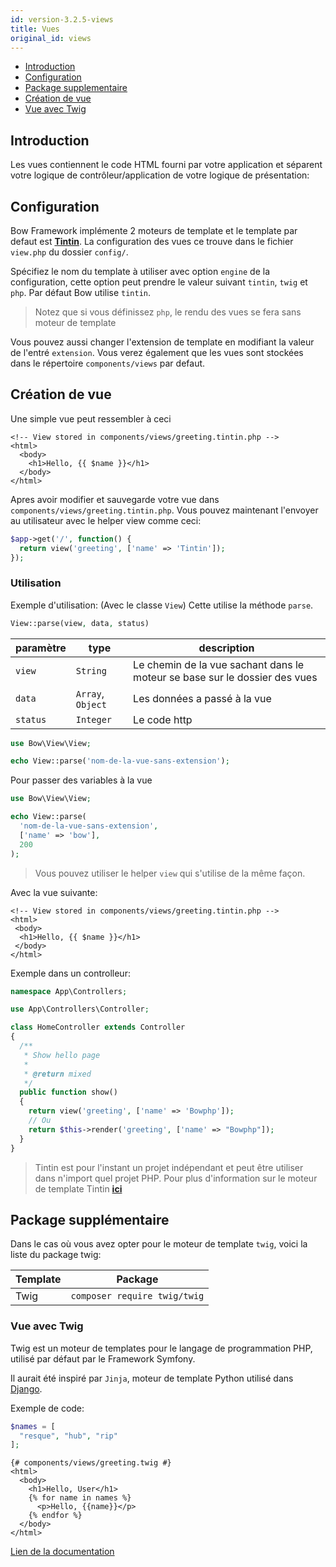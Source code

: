 ```yaml
---
id: version-3.2.5-views
title: Vues
original_id: views
---
```


- [Introduction](#introduction)
- [Configuration](#configuration)
- [Package supplementaire](#package-supplementaire)
- [Création de vue](#creation-de-vue)
- [Vue avec Twig](#vue-avec-twig)

## Introduction

Les vues contiennent le code HTML fourni par votre application et séparent votre logique de contrôleur/application de votre logique de présentation:

<script id="asciicast-srlT0uYy1bOin8Z3Z35E66JJB" src="https://asciinema.org/a/srlT0uYy1bOin8Z3Z35E66JJB.js" data-speed="3" data-rows="20" async></script>

## Configuration

Bow Framework implémente 2 moteurs de template et le template par defaut est **[Tintin](./tintin)**.
La configuration des vues ce trouve dans le fichier `view.php` du dossier `config/`.

Spécifiez le nom du template à utiliser avec option `engine` de la configuration, cette option peut prendre le valeur suivant `tintin`, `twig` et `php`. Par défaut Bow utilise `tintin`.

> Notez que si vous définissez `php`, le rendu des vues se fera sans moteur de template

Vous pouvez aussi changer l'extension de template en modifiant la valeur de l'entré `extension`. Vous verez également que les vues sont stockées dans le répertoire `components/views` par defaut.

## Création de vue

Une simple vue peut ressembler à ceci

```twig
<!-- View stored in components/views/greeting.tintin.php -->
<html>
  <body>
    <h1>Hello, {{ $name }}</h1>
  </body>
</html>
```

Apres avoir modifier et sauvegarde votre vue dans `components/views/greeting.tintin.php`. Vous pouvez maintenant l'envoyer au utilisateur avec le helper view comme ceci:

```php
$app->get('/', function() {
  return view('greeting', ['name' => 'Tintin']);
});
```

### Utilisation

Exemple d'utilisation: (Avec le classe `View`)
Cette utilise la méthode `parse`.

```php
View::parse(view, data, status)
```

| paramètre | type | description|
|-----------|------|------------|
| `view`      | `String` | Le chemin de la vue sachant dans le moteur se base sur le dossier des vues|
| `data`      | `Array`, `Object` | Les données a passé à la vue|
| `status`    | `Integer` | Le code http |

```php
use Bow\View\View;

echo View::parse('nom-de-la-vue-sans-extension');
```

Pour passer des variables à la vue

```php
use Bow\View\View;

echo View::parse(
  'nom-de-la-vue-sans-extension',
  ['name' => 'bow'],
  200
);
```

> Vous pouvez utiliser le helper `view` qui s'utilise de la même façon.

Avec la vue suivante:

```twig
<!-- View stored in components/views/greeting.tintin.php -->
<html>
 <body>
  <h1>Hello, {{ $name }}</h1>
 </body>
</html>
```

Exemple dans un controlleur:

```php
namespace App\Controllers;

use App\Controllers\Controller;

class HomeController extends Controller
{
  /**
   * Show hello page
   *
   * @return mixed
   */
  public function show()
  {
    return view('greeting', ['name' => 'Bowphp']);
    // Ou
    return $this->render('greeting', ['name' => "Bowphp"]);
  }
}
```

> Tintin est pour l'instant un projet indépendant et peut être utiliser dans n'import quel projet PHP. Pour plus d'information sur le moteur de template Tintin **[ici](./tintin)**

## Package supplémentaire

Dans le cas où vous avez opter pour le moteur de template `twig`, voici la liste du package twig:

| Template | Package |
| ------- | ------- |
| Twig | `composer require twig/twig` |

### Vue avec Twig

Twig est un moteur de templates pour le langage de programmation PHP, utilisé par défaut par le Framework Symfony.

Il aurait été inspiré par `Jinja`, moteur de template Python utilisé dans [Django](https://www.djangoproject.com).

Exemple de code:

```php
$names = [
  "resque", "hub", "rip"
];
```

```twig
{# components/views/greeting.twig #}
<html>
  <body>
    <h1>Hello, User</h1>
    {% for name in names %}
      <p>Hello, {{name}}</p>
    {% endfor %}
  </body>
</html>
```

[Lien de la documentation](https://twig.symfony.com/ 'Lien de la documentation')
